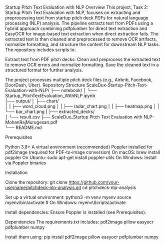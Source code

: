 Startup Pitch Text Evaluation with NLP
Overview
This project, Task 2: Startup Pitch Text Evaluation with NLP, focuses on extracting and preprocessing text from startup pitch deck PDFs for natural language processing (NLP) analysis. The pipeline extracts text from PDFs using a hybrid approach combining pdfplumber for direct text extraction and EasyOCR for image-based text extraction when direct extraction fails. The extracted text is then cleaned and preprocessed to remove OCR artifacts, normalize formatting, and structure the content for downstream NLP tasks.
The repository includes scripts to:

Extract text from PDF pitch decks.
Clean and preprocess the extracted text to remove OCR errors and normalize formatting.
Save the cleaned text in a structured format for further analysis.

The project processes multiple pitch deck files (e.g., Airbnb, Facebook, DoorDash, Uber).
Repository Structure
ScaleDux-Startup-Pitch-Text-Evaluation-with-NLP/
├── notebook/
│   └── Startup_PitchTextEvaluation_WithNLP.ipynb                    
├── output/
│   ├── chart/   
│   |   ├── word_cloud.png
│   |   ├── radar_chart.png
│   |   ├── heatmap.png
│   |   └── bar_chart.png
|   ├── extracted_decks/               
│   └── result.csv
├── ScaleDux_Startup Pitch Text Evaluation with NLP-MohanRajMurugesan.pdf                        
└── README.md

Prerequisites

Python 3.8+
A virtual environment (recommended)
Poppler installed for pdf2image (required for PDF-to-image conversion)
On macOS: brew install poppler
On Ubuntu: sudo apt-get install poppler-utils
On Windows: Install via Poppler binaries



Installation

Clone the repository:
git clone https://github.com/your-username/pitchdeck-nlp-analysis.git
cd pitchdeck-nlp-analysis


Set up a virtual environment:
python3 -m venv myenv
source myenv/bin/activate  # On Windows: myenv\Scripts\activate


Install dependencies:
Ensure Poppler is installed (see Prerequisites).


Dependencies
The requirements.txt includes:
pdf2image
pillow
easyocr
pdfplumber
numpy

Install them using:
pip install pdf2image pillow easyocr pdfplumber numpy
